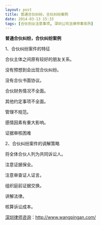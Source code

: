 ```yaml
---
layout: post
title: 普通合伙纠纷，合伙纠纷案例
date: 2014-03-13 15:33
tags: [合伙创业注意事项, 深圳公司法律师事务所]
---
```

<strong>普通合伙纠纷，合伙纠纷案例</strong>

1、合伙纠纷案件的特征

合伙主体之间原有较好的朋友关系。

没有预想到会出现合伙纠纷。

没有合伙书面协议。

合伙财务情况不全面。

其他约定事项不全面。

管理不规范。

感情因素有重大影响。

证据审核困难

2、合伙纠纷案件的调解策略

将全体合伙人列为共同诉讼人。

注意证据保全。

注意审查证人证言。

组织庭前证据交换。

讲解法律。

核算诉讼成本。

<a href="http://www.wangpingan.com/">深圳律师咨询</a>：<a href="http://www.wangpingan.com/">http://www.wangpingan.com/</a>

